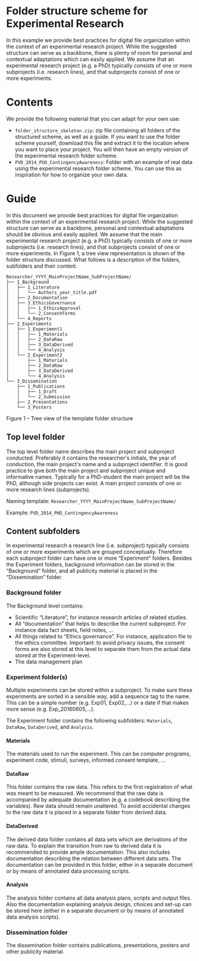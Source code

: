 #   Folder structure scheme for Experimental Research

In this example we provide best practices for digital file organization within the context of an experimental research project. While the suggested structure can serve as a backbone, there is plenty of room for personal and contextual adaptations which can easily applied. We assume that an experimental research project (e.g. a PhD) typically consists of one or more subprojects (i.e. research lines), and that subprojects consist of one or more experiments.  


# Contents
We provide the following material that you can adapt for your own use: 

- `folder_structure_skeleton.zip`: zip file containing all folders of the structured scheme, as well as a guide. If you want to use the folder scheme yourself, download this file and extract it to the location where you want to place your project. You will then have an empty version of the experimental research folder scheme.
- `PVD_2014_PhD_ContingencyAwareness`:  Folder with an example of real data using the experimental research folder scheme. You can use this as inspiration for how to organize your own data.

# Guide

In this document we provide best practices for digital file organization within the context of an experimental research project. While the suggested structure can serve as a backbone, personal and contextual adaptations should be obvious and easily applied. We assume that the main experimental research project (e.g. a PhD) typically consists of one or more subprojects (i.e. research lines), and that subprojects consist of one or more experiments. In Figure 1, a tree view representation is shown of the folder structure discussed. What follows is a description of the folders, subfolders and their content. 

```
Researcher_YYYY_MainProjectName_SubProjectName/ 
├── 1_Background
│   ├── 1_Literature
│   │   └── Authors_year_title.pdf
│   ├── 2_Documentation
│   ├── 3_EthicsGovernance
│   │   ├── 1_EthicsApproval
│   │   └── 2_ConsentForms
│   └── 4_Reports
├── 2_Experiments
│   ├── 1_Experiment1
│   │   ├── 1_Materials
│   │   ├── 2_DataRaw
│   │   ├── 3_DataDerived
│   │   └── 4_Analysis
│   └── 2_Experiment2
│       ├── 1_Materials
│       ├── 2_DataRaw
│       ├── 3_DataDerived
│       └── 4_Analysis
└── 3_Dissemination
    ├── 1_Publications
    │   ├── 1_Draft
    │   └── 2_Submission
    ├── 2_Presentations
    └── 3_Posters
```
Figure 1 – Tree view of the template folder structure

## Top level folder

The top level folder name describes the main project and subproject conducted. Preferably it contains the researcher's initials, the year of conduction, the main project's name and a subproject identifier. It is good practice to give both the main project and subproject unique and informative names.
Typically for a PhD-student the main project will be the PhD, although side projects can exist.  A main project consists of one or more research lines (subprojects). 

Naming template: `Researcher_YYYY_MainProjectName_SubProjectName/` 

Example: `PVD_2014_PHD_ContingencyAwareness`


## Content subfolders
In experimental research a research line (i.e. subproject) typically consists of one or more experiments which are grouped conceptually. Therefore each subproject folder can have one or more “Experiment” folders. Besides the Experiment folders, background information can be stored in the “Background” folder, and all publicity material is placed in the “Dissemination” folder.

### Background folder
The Background level contains: 
   - Scientific “Literature”, for instance research articles of related studies.
   - All “documentation” that helps to describe the current subproject. For instance data fact sheets, field notes, ...
   - All things related to “Ethics governance”. For instance, application file to the ethics committee. Important: to avoid privacy issues, the consent forms are also stored at this level to separate them from the actual data stored at the Experiment-level.
   - The data management plan

### Experiment folder(s) 
Multiple experiments can be stored within a subproject. To make sure these experiments are sorted in a sensible way, add a sequence tag to the name. This can be a simple number (e.g. Exp01, Exp02,...) or a date if that makes more sense (e.g. Exp_20160605,...). 

The Experiment folder contains the following subfolders: `Materials`, `DataRaw`, `DataDerived`, and `Analysis`.

#### Materials
The materials used to run the experiment. This can be computer programs, experiment code, stimuli, surveys, informed consent template, ... 

#### DataRaw
This folder contains the raw data. This refers to the first registration of what was meant to be measured. We recommend that the raw data is accompanied by adequate documentation (e.g. a codebook describing the variables). Raw data should remain unaltered. To avoid accidental changes to the raw data it is placed in a separate folder from derived data. 

#### DataDerived
The derived data folder contains all data sets which are derivations of the raw data. To explain the transition from raw to derived data it is recommended to provide ample documentation. This also includes documentation describing the relation between different data sets. The documentation can be provided in this folder, either in a separate document or by means of annotated data processing scripts.

#### Analysis
The analysis folder contains all data analysis plans, scripts and output files. Also the documentation explaining analysis design, choices and set-up can be stored here (either in a separate document or by means of annotated data analysis scripts). 

### Dissemination folder
The dissemination folder contains publications, presentations, posters and other publicity material.




